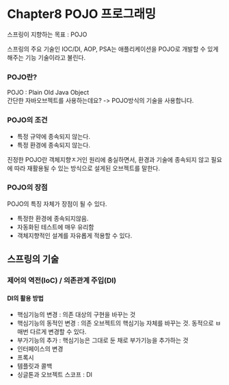 #  Chapter8 POJO 프로그래밍

스프링이 지향하는 목표 : POJO

스프링의 주요 기술인 IOC/DI, AOP, PSA는 애플리케이션을 POJO로 개발할 수 있게 해주는 기능 기술이라고 불린다.
<br>


### POJO란?<br>

POJO : Plain Old Java Object<br>
간단한 자바오브젝트를 사용하는데요? -> POJO방식의 기술을 사용합니다.

### POJO의 조건

- 특정 규약에 종속되지 않는다.
- 특정 환경에 종속되지 않는다.

진정한 POJO란 객체지향ㅈ거인 원리에 충실하면서, 환경과 기술에 종속되지 않고 필요에 따라 재활용될 수 있는 방식으로 설게된 오브젝트를 말한다.

### POJO의 장점
POJO의 특징 자체가 장점이 될 수 있다.<br>
- 특정한 환경에 종속되지않음. <br>
- 자동화된 테스트에 매우 유리함<br>
- 객체지향적인 설계를 자유롭게 적용할 수 있다.


## 스프링의 기술

### 제어의 역전(IoC) / 의존관계 주입(DI)
#### DI의 활용 방법

- 핵심기능의 변경 : 의존 대상의 구현을 바꾸는 것
- 핵심기능의 동적인 변경 : 의존 오브젝트의 핵심기능 자체를 바꾸는 것. 동적으로 ㅂ매번 다르게 변경할 수 있다.
- 부가기능의 추가 : 핵심기능은 그대로 둔 채로 부가기능을 추가하는 것
- 인터페이스의 변경
- 프록시
- 템플릿과 콜백
- 싱글톤과 오브젝트 스코프 : DI
